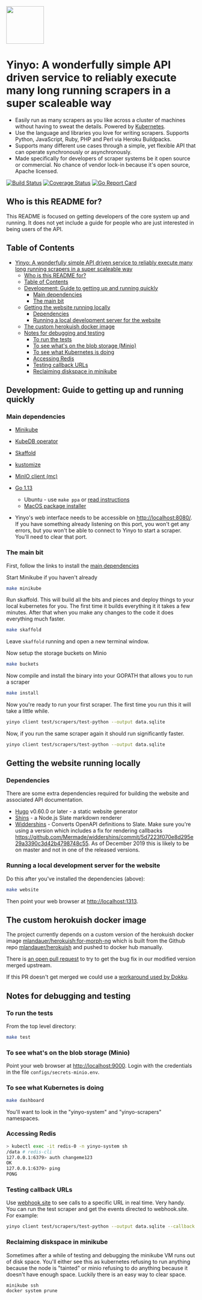 <img width="100" heigth="100" src="https://yinyo.io/logo.svg">

# Yinyo: A wonderfully simple API driven service to reliably execute many long running scrapers in a super scaleable way

- Easily run as many scrapers as you like across a cluster of machines without having to sweat the details. Powered by [Kubernetes](https://kubernetes.io/).
- Use the language and libraries you love for writing scrapers. Supports Python, JavaScript, Ruby, PHP and Perl via Heroku Buildpacks.
- Supports many different use cases through a simple, yet flexible API that can operate synchronously or asynchronously.
- Made specifically for developers of scraper systems be it open source or commercial. No chance of vendor lock-in because it's open source, Apache licensed.

[![Build Status](https://github.com/openaustralia/yinyo/workflows/test%20and%20build/badge.svg)](https://github.com/openaustralia/yinyo/actions?workflow=test%20and%20build)
[![Coverage Status](https://coveralls.io/repos/github/openaustralia/yinyo/badge.svg?t=8kV8YE)](https://coveralls.io/github/openaustralia/yinyo)
[![Go Report Card](https://goreportcard.com/badge/github.com/openaustralia/yinyo)](https://goreportcard.com/report/github.com/openaustralia/yinyo)

## Who is this README for?

This README is focused on getting developers of the core system up and running. It does not yet include
a guide for people who are just interested in being users of the API.

## Table of Contents

<!-- TOC -->

- [Yinyo: A wonderfully simple API driven service to reliably execute many long running scrapers in a super scaleable way](#yinyo-a-wonderfully-simple-api-driven-service-to-reliably-execute-many-long-running-scrapers-in-a-super-scaleable-way)
  - [Who is this README for?](#who-is-this-readme-for)
  - [Table of Contents](#table-of-contents)
  - [Development: Guide to getting up and running quickly](#development-guide-to-getting-up-and-running-quickly)
    - [Main dependencies](#main-dependencies)
    - [The main bit](#the-main-bit)
  - [Getting the website running locally](#getting-the-website-running-locally)
    - [Dependencies](#dependencies)
    - [Running a local development server for the website](#running-a-local-development-server-for-the-website)
  - [The custom herokuish docker image](#the-custom-herokuish-docker-image)
  - [Notes for debugging and testing](#notes-for-debugging-and-testing)
    - [To run the tests](#to-run-the-tests)
    - [To see what's on the blob storage (Minio)](#to-see-whats-on-the-blob-storage-minio)
    - [To see what Kubernetes is doing](#to-see-what-kubernetes-is-doing)
    - [Accessing Redis](#accessing-redis)
    - [Testing callback URLs](#testing-callback-urls)
    - [Reclaiming diskspace in minikube](#reclaiming-diskspace-in-minikube)

<!-- /TOC -->

## Development: Guide to getting up and running quickly

### Main dependencies

- [Minikube](https://kubernetes.io/docs/setup/learning-environment/minikube/)
- [KubeDB operator](https://kubedb.com/docs/v0.13.0-rc.0/setup/install/)
- [Skaffold](https://skaffold.dev/docs/quickstart/)
- [kustomize](https://github.com/kubernetes-sigs/kustomize/blob/master/docs/INSTALL.md)
- [MinIO client (mc)](https://min.io/download)
- [Go 1.13](https://golang.org/dl/)

  - Ubuntu - use `make ppa` or [read instructions](https://github.com/golang/go/wiki/Ubuntu)
  - [MacOS package installer](https://golang.org/doc/install#macos)

- Yinyo's web interface needs to be accessible on [http://localhost:8080/](http://localhost:8080/). If you have something already listening on this port, you won't get any errors, but you won't be able to connect to Yinyo to start a scraper. You'll need to clear that port.

### The main bit

First, follow the links to install the [main dependencies](main-dependencies)

Start Minikube if you haven't already

```bash
make minikube
```

Run skaffold. This will build all the bits and pieces and deploy things to your local kubernetes for you. The first time it builds everything it it takes a few minutes. After that when you make any changes to the code it does everything much faster.

```bash
make skaffold
```

Leave `skaffold` running and open a new terminal window.

Now setup the storage buckets on Minio

```bash
make buckets
```

Now compile and install the binary into your GOPATH that allows you to run a scraper

```bash
make install
```

Now you're ready to run your first scraper. The first time you run this it will take a little while.

```bash
yinyo client test/scrapers/test-python --output data.sqlite
```

Now, if you run the same scraper again it should run significantly faster.

```bash
yinyo client test/scrapers/test-python --output data.sqlite
```

## Getting the website running locally

### Dependencies

There are some extra dependencies required for building the website and associated API documentation.

- [Hugo](https://gohugo.io/) v0.60.0 or later - a static website generator
- [Shins](https://github.com/Mermade/shins) - a Node.js Slate markdown renderer
- [Widdershins](https://github.com/mermade/widdershins) - Converts OpenAPI definitions to Slate. Make sure you're using a version which includes a fix for rendering callbacks https://github.com/Mermade/widdershins/commit/5d7223f070e8d295e29a3390c3d42b4798748c55. As of December 2019 this is likely to be on master and not in one of the released versions.

### Running a local development server for the website

Do this after you've installed the dependencies (above):

```bash
make website
```

Then point your web browser at [http://localhost:1313](http://localhost:1313).

## The custom herokuish docker image

The project currently depends on a custom version of the herokuish docker image [mlandauer/herokuish:for-morph-ng](https://hub.docker.com/layers/mlandauer/herokuish/for-morph-ng/images/sha256-d39b31894660dd038c05a408db260a6bb013325e843b03ae80b528477de83d92) which is built from the Github repo [mlandauer/herokuish](https://github.com/mlandauer/herokuish/tree/for-morph-ng) and pushed to docker hub manually.

There is [an open pull request](https://github.com/gliderlabs/herokuish/pull/467) to try to get the bug
fix in our modified version merged upstream.

If this PR doesn't get merged we could use a [workaround used by Dokku](https://github.com/gliderlabs/herokuish/pull/467#issue-298708746).

## Notes for debugging and testing

### To run the tests

From the top level directory:

```bash
make test
```

### To see what's on the blob storage (Minio)

Point your web browser at [http://localhost:9000](http://localhost:9000). Login with the credentials in the file `configs/secrets-minio.env`.

### To see what Kubernetes is doing

```bash
make dashboard
```

You'll want to look in the "yinyo-system" and "yinyo-scrapers" namespaces.

### Accessing Redis

```bash
> kubectl exec -it redis-0 -n yinyo-system sh
/data # redis-cli
127.0.0.1:6379> auth changeme123
OK
127.0.0.1:6379> ping
PONG
```

### Testing callback URLs

Use [webhook.site](https://webhook.site) to see calls to a specific URL in real time. Very handy.
You can run the test scraper and get the events directed to webhook.site. For example:

```bash
yinyo client test/scrapers/test-python --output data.sqlite --callback https://webhook.site/#!/uuid-specific-to-you
```

### Reclaiming diskspace in minikube

Sometimes after a while of testing and debugging the minikube VM runs out of disk space. You'll either see this as kubernetes refusing to run anything because the node is "tainted" or minio refusing to do anything because it doesn't have enough space. Luckily there is an easy way to clear space.

```bash
minikube ssh
docker system prune
```
